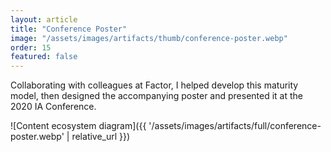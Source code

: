 ```yaml
---
layout: article
title: "Conference Poster"
image: "/assets/images/artifacts/thumb/conference-poster.webp"
order: 15
featured: false
---
```



Collaborating with colleagues at Factor, I helped develop this maturity model, then designed the accompanying poster and presented it at the 2020 IA Conference.

![Content ecosystem diagram]({{ '/assets/images/artifacts/full/conference-poster.webp' | relative_url }})